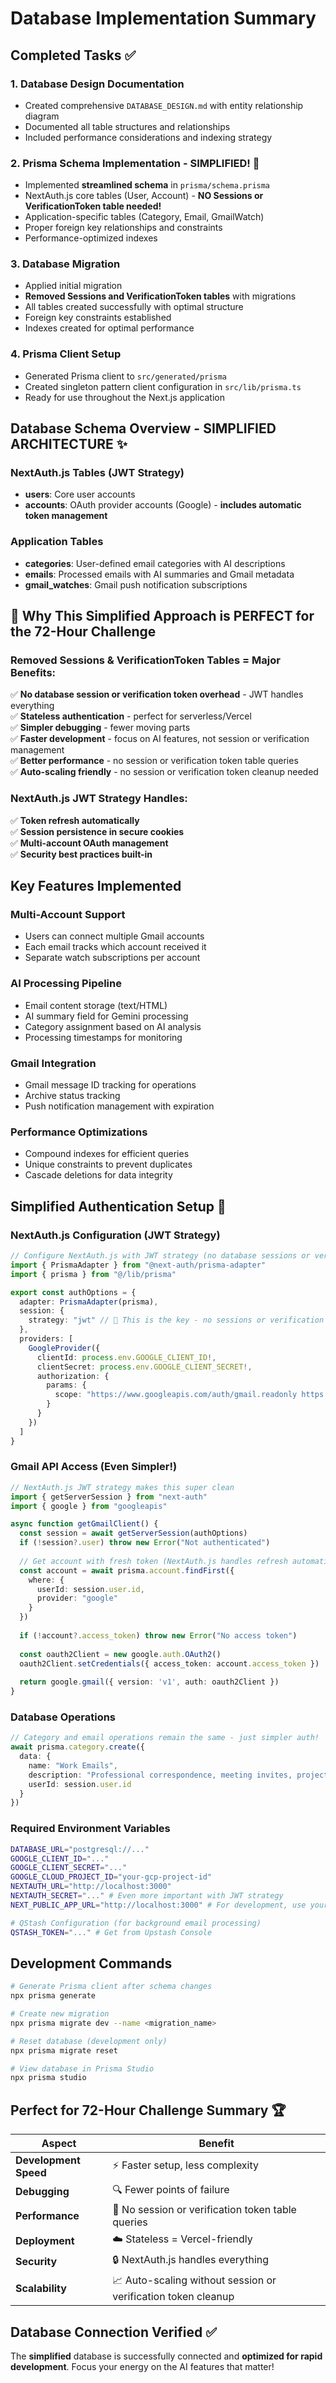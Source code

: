 # Database Implementation Summary

## Completed Tasks ✅

### 1. Database Design Documentation
- Created comprehensive `DATABASE_DESIGN.md` with entity relationship diagram
- Documented all table structures and relationships
- Included performance considerations and indexing strategy

### 2. Prisma Schema Implementation - **SIMPLIFIED!** 🚀
- Implemented **streamlined schema** in `prisma/schema.prisma`
- NextAuth.js core tables (User, Account) - **NO Sessions or VerificationToken table needed!**
- Application-specific tables (Category, Email, GmailWatch)
- Proper foreign key relationships and constraints
- Performance-optimized indexes

### 3. Database Migration
- Applied initial migration
- **Removed Sessions and VerificationToken tables** with migrations
- All tables created successfully with optimal structure
- Foreign key constraints established
- Indexes created for optimal performance

### 4. Prisma Client Setup
- Generated Prisma client to `src/generated/prisma`
- Created singleton pattern client configuration in `src/lib/prisma.ts`
- Ready for use throughout the Next.js application

## Database Schema Overview - **SIMPLIFIED ARCHITECTURE** ✨

### NextAuth.js Tables (JWT Strategy)
- **users**: Core user accounts
- **accounts**: OAuth provider accounts (Google) - **includes automatic token management**

### Application Tables
- **categories**: User-defined email categories with AI descriptions
- **emails**: Processed emails with AI summaries and Gmail metadata
- **gmail_watches**: Gmail push notification subscriptions

## **🎯 Why This Simplified Approach is PERFECT for the 72-Hour Challenge**

### **Removed Sessions & VerificationToken Tables = Major Benefits:**
✅ **No database session or verification token overhead** - JWT handles everything  
✅ **Stateless authentication** - perfect for serverless/Vercel  
✅ **Simpler debugging** - fewer moving parts  
✅ **Faster development** - focus on AI features, not session or verification management  
✅ **Better performance** - no session or verification token table queries  
✅ **Auto-scaling friendly** - no session or verification token cleanup needed  

### **NextAuth.js JWT Strategy Handles:**
✅ **Token refresh automatically**  
✅ **Session persistence in secure cookies**  
✅ **Multi-account OAuth management**  
✅ **Security best practices built-in**  

## Key Features Implemented

### Multi-Account Support
- Users can connect multiple Gmail accounts
- Each email tracks which account received it
- Separate watch subscriptions per account

### AI Processing Pipeline
- Email content storage (text/HTML)
- AI summary field for Gemini processing
- Category assignment based on AI analysis
- Processing timestamps for monitoring

### Gmail Integration
- Gmail message ID tracking for operations
- Archive status tracking
- Push notification management with expiration

### Performance Optimizations
- Compound indexes for efficient queries
- Unique constraints to prevent duplicates
- Cascade deletions for data integrity

## **Simplified Authentication Setup** 🔧

### NextAuth.js Configuration (JWT Strategy)
```typescript
// Configure NextAuth.js with JWT strategy (no database sessions or verification tokens!)
import { PrismaAdapter } from "@next-auth/prisma-adapter"
import { prisma } from "@/lib/prisma"

export const authOptions = {
  adapter: PrismaAdapter(prisma),
  session: {
    strategy: "jwt" // 🎯 This is the key - no sessions or verification tokens needed!
  },
  providers: [
    GoogleProvider({
      clientId: process.env.GOOGLE_CLIENT_ID!,
      clientSecret: process.env.GOOGLE_CLIENT_SECRET!,
      authorization: {
        params: {
          scope: "https://www.googleapis.com/auth/gmail.readonly https://www.googleapis.com/auth/gmail.modify"
        }
      }
    })
  ]
}
```

### Gmail API Access (Even Simpler!)
```typescript
// NextAuth.js JWT strategy makes this super clean
import { getServerSession } from "next-auth"
import { google } from "googleapis"

async function getGmailClient() {
  const session = await getServerSession(authOptions)
  if (!session?.user) throw new Error("Not authenticated")
  
  // Get account with fresh token (NextAuth.js handles refresh automatically)
  const account = await prisma.account.findFirst({
    where: { 
      userId: session.user.id,
      provider: "google"
    }
  })
  
  if (!account?.access_token) throw new Error("No access token")
  
  const oauth2Client = new google.auth.OAuth2()
  oauth2Client.setCredentials({ access_token: account.access_token })
  
  return google.gmail({ version: 'v1', auth: oauth2Client })
}
```

### Database Operations
```typescript
// Category and email operations remain the same - just simpler auth!
await prisma.category.create({
  data: {
    name: "Work Emails",
    description: "Professional correspondence, meeting invites, project updates",
    userId: session.user.id
  }
})
```

### Required Environment Variables
```bash
DATABASE_URL="postgresql://..."
GOOGLE_CLIENT_ID="..."
GOOGLE_CLIENT_SECRET="..."
GOOGLE_CLOUD_PROJECT_ID="your-gcp-project-id"
NEXTAUTH_URL="http://localhost:3000"
NEXTAUTH_SECRET="..." # Even more important with JWT strategy
NEXT_PUBLIC_APP_URL="http://localhost:3000" # For development, use your Vercel URL for production

# QStash Configuration (for background email processing)
QSTASH_TOKEN="..." # Get from Upstash Console
```

## Development Commands

```bash
# Generate Prisma client after schema changes
npx prisma generate

# Create new migration
npx prisma migrate dev --name <migration_name>

# Reset database (development only)
npx prisma migrate reset

# View database in Prisma Studio
npx prisma studio
```

## **Perfect for 72-Hour Challenge Summary** 🏆

| **Aspect** | **Benefit** |
|------------|-------------|
| **Development Speed** | ⚡ Faster setup, less complexity |
| **Debugging** | 🔍 Fewer points of failure |
| **Performance** | 🚀 No session or verification token table queries |
| **Deployment** | ☁️ Stateless = Vercel-friendly |
| **Security** | 🔒 NextAuth.js handles everything |
| **Scalability** | 📈 Auto-scaling without session or verification token cleanup |

## Database Connection Verified ✅

The **simplified** database is successfully connected and **optimized for rapid development**. Focus your energy on the AI features that matter! 